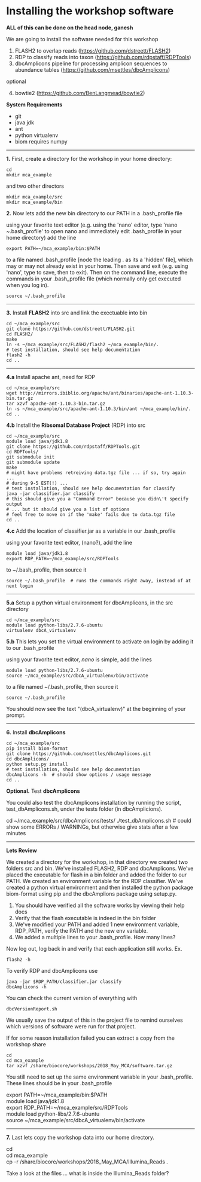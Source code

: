 # Installing the workshop software

**ALL of this can be done on the head node, ganesh**

We are going to install the software needed for this workshop

1. FLASH2 to overlap reads (https://github.com/dstreett/FLASH2)
2. RDP to classify reads into taxon (https://github.com/rdpstaff/RDPTools)
3. dbcAmplicons pipeline for processing amplicon sequences to abundance tables (https://github.com/msettles/dbcAmplicons)

optional

4. bowtie2 (https://github.com/BenLangmead/bowtie2)

**System Requirements**

* git
* java jdk
* ant
* python virtualenv
* biom requires numpy

---

**1\.** First, create a directory for the workshop in your home directory:

    cd
    mkdir mca_example

and two other directors

	mkdir mca_example/src
	mkdir mca_example/bin

**2\.** Now lets add the new bin directory to our PATH in a \.bash_profile file

using your favorite text editor (e.g. using the 'nano' editor, type 'nano ~.bash_profile' to open nano and immediately edit .bash_profile in your home directory) add the line

	export PATH=~/mca_example/bin:$PATH

to a file named \.bash_profile [node the leading \. as its a 'hidden' file], which may or may not already exist in your home. Then save and exit (e.g. using 'nano', type <control-O> to save, then <control-X> to exit). Then on the command line, execute the commands in your .bash_profile file (which normally only get executed when you log in).

	source ~/.bash_profile

---

**3\.** Install **FLASH2** into src and link the exectuable into bin

	cd ~/mca_example/src
	git clone https://github.com/dstreett/FLASH2.git
	cd FLASH2/
	make
	ln -s ~/mca_example/src/FLASH2/flash2 ~/mca_example/bin/.
	# test installation, should see help documentation
	flash2 -h
	cd ..

---

**4\.a** Install apache ant, need for RDP

	cd ~/mca_example/src
	wget http://mirrors.ibiblio.org/apache/ant/binaries/apache-ant-1.10.3-bin.tar.gz
	tar xzvf apache-ant-1.10.3-bin.tar.gz
	ln -s ~/mca_example/src/apache-ant-1.10.3/bin/ant ~/mca_example/bin/.
	cd ..

**4\.b** Install the **Ribsomal Database Project** (RDP) into src

	cd ~/mca_example/src
	module load java/jdk1.8
	git clone https://github.com/rdpstaff/RDPTools.git
	cd RDPTools/
	git submodule init
	git submodule update
	make
	# might have problems retreiving data.tgz file ... if so, try again ...
	# during 9-5 EST(!) ... 
	# test installation, should see help documentation for classify
	java -jar classifier.jar classify
	# this should give you a "Command Error" because you didn\'t specify output
	# ... but it should give you a list of options
	# feel free to move on if the 'make' fails due to data.tgz file
	cd ..

**4\.c** Add the location of classifier.jar as a variable in our \.bash_profile

using your favorite text editor, (nano?), add the line

	module load java/jdk1.8
	export RDP_PATH=~/mca_example/src/RDPTools

to ~/\.bash_profile, then source it

	source ~/.bash_profile  # runs the commands right away, instead of at next login

---

**5\.a** Setup a python virtual environment for dbcAmplicons, in the src directory

	cd ~/mca_example/src
	module load python-libs/2.7.6-ubuntu
	virtualenv dbcA_virtualenv

**5\.b** This lets you set the virtual environment to activate on login by adding it to our \.bash_profile

using your favorite text editor, _nano_ is simple, add the lines

	module load python-libs/2.7.6-ubuntu
	source ~/mca_example/src/dbcA_virtualenv/bin/activate

to a file named ~/\.bash_profile, then source it

	source ~/.bash_profile

You should now see the text "(dbcA_virtualenv)" at the beginning of your prompt.

---

**6\.** Install **dbcAmplicons**

	cd ~/mca_example/src
	pip install biom-format
	git clone https://github.com/msettles/dbcAmplicons.git
	cd dbcAmplicons/
	python setup.py install
	# test installation, should see help documentation
	dbcAmplicons -h  # should show options / usage message
	cd ..

**Optional\.** Test **dbcAmplicons**

You could also test the dbcAmplicons installation by running the script, test_dbAmplicons.sh, under the tests folder (in dbcAmplicions).

  cd ~/mca_example/src/dbcAmplicons/tests/
  ./test_dbAmplicons.sh  # could show some ERRORs / WARNINGs, but otherwise give stats after a few minutes

---

**Lets Review**

We created a directory for the workshop, in that directory we created two folders src and bin. We've installed FLASH2, RDP and dbcAmplicons. We've placed the executable for flash in a bin folder and added the folder to our PATH. We created an environment variable for the RDP classifier. We've created a python virtual environment and then installed the python package biom-format using pip and the dbcAmplions package using setup.py.

1. You should have verified all the software works by viewing their help docs
2. Verify that the flash executable is indeed in the bin folder
3. We've modified your PATH and added 1 new environment variable, RDP_PATH, verify the PATH and the new env variable.
4. We added a multiple lines to your \.bash_profile. How many lines?

Now log out, log back in and verify that each application still works. Ex.

	flash2 -h

To verify RDP and dbcAmplicons use

	java -jar $RDP_PATH/classifier.jar classify
	dbcAmplicons -h

You can check the current version of everything with

	dbcVersionReport.sh

We usually save the output of this in the project file to remind ourselves which versions of software were run for that project.

If for some reason installation failed you can extract a copy from the workshop share

	cd
	cd mca_example
	tar xzvf /share/biocore/workshops/2018_May_MCA/software.tar.gz

You still need to set up the same environment variable in your \.bash_profile. These lines should be in your .bash_profile

  export PATH=~/mca_example/bin:$PATH  
  module load java/jdk1.8  
  export RDP_PATH=~/mca_example/src/RDPTools  
  module load python-libs/2.7.6-ubuntu  
  source ~/mca_example/src/dbcA_virtualenv/bin/activate  

---

**7\.** Last lets copy the workshop data into our home directory.

  cd  
  cd mca_example  
  cp -r /share/biocore/workshops/2018_May_MCA/Illumina_Reads .  

Take a look at the files ... what is inside the Illumina_Reads folder?
